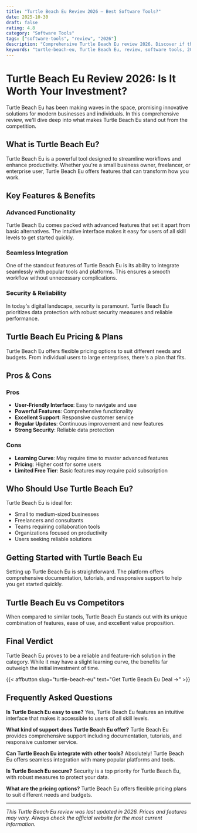 ```yaml
---
title: "Turtle Beach Eu Review 2026 – Best Software Tools?"
date: 2025-10-30
draft: false
rating: 4.8
category: "Software Tools"
tags: ["software-tools", "review", "2026"]
description: "Comprehensive Turtle Beach Eu review 2026. Discover if this  tool is the best choice for your needs."
keywords: "turtle-beach-eu, Turtle Beach Eu, review, software tools, 2026, best software tools"
---
```


# Turtle Beach Eu Review 2026: Is It Worth Your Investment?

Turtle Beach Eu has been making waves in the  space, promising innovative solutions for modern businesses and individuals. In this comprehensive review, we'll dive deep into what makes Turtle Beach Eu stand out from the competition.

## What is Turtle Beach Eu?

Turtle Beach Eu is a powerful  tool designed to streamline workflows and enhance productivity. Whether you're a small business owner, freelancer, or enterprise user, Turtle Beach Eu offers features that can transform how you work.

## Key Features & Benefits

### Advanced Functionality
Turtle Beach Eu comes packed with advanced features that set it apart from basic alternatives. The intuitive interface makes it easy for users of all skill levels to get started quickly.

### Seamless Integration
One of the standout features of Turtle Beach Eu is its ability to integrate seamlessly with popular tools and platforms. This ensures a smooth workflow without unnecessary complications.

### Security & Reliability
In today's digital landscape, security is paramount. Turtle Beach Eu prioritizes data protection with robust security measures and reliable performance.

## Turtle Beach Eu Pricing & Plans

Turtle Beach Eu offers flexible pricing options to suit different needs and budgets. From individual users to large enterprises, there's a plan that fits.

## Pros & Cons

### Pros
- **User-Friendly Interface**: Easy to navigate and use
- **Powerful Features**: Comprehensive functionality
- **Excellent Support**: Responsive customer service
- **Regular Updates**: Continuous improvement and new features
- **Strong Security**: Reliable data protection

### Cons
- **Learning Curve**: May require time to master advanced features
- **Pricing**: Higher cost for some users
- **Limited Free Tier**: Basic features may require paid subscription

## Who Should Use Turtle Beach Eu?

Turtle Beach Eu is ideal for:
- Small to medium-sized businesses
- Freelancers and consultants
- Teams requiring collaboration tools
- Organizations focused on productivity
- Users seeking reliable  solutions

## Getting Started with Turtle Beach Eu

Setting up Turtle Beach Eu is straightforward. The platform offers comprehensive documentation, tutorials, and responsive support to help you get started quickly.

## Turtle Beach Eu vs Competitors

When compared to similar tools, Turtle Beach Eu stands out with its unique combination of features, ease of use, and excellent value proposition.

## Final Verdict

Turtle Beach Eu proves to be a reliable and feature-rich solution in the  category. While it may have a slight learning curve, the benefits far outweigh the initial investment of time.

{{< affbutton slug="turtle-beach-eu" text="Get Turtle Beach Eu Deal →" >}}

## Frequently Asked Questions

**Is Turtle Beach Eu easy to use?**
Yes, Turtle Beach Eu features an intuitive interface that makes it accessible to users of all skill levels.

**What kind of support does Turtle Beach Eu offer?**
Turtle Beach Eu provides comprehensive support including documentation, tutorials, and responsive customer service.

**Can Turtle Beach Eu integrate with other tools?**
Absolutely! Turtle Beach Eu offers seamless integration with many popular platforms and tools.

**Is Turtle Beach Eu secure?**
Security is a top priority for Turtle Beach Eu, with robust measures to protect your data.

**What are the pricing options?**
Turtle Beach Eu offers flexible pricing plans to suit different needs and budgets.

---

*This Turtle Beach Eu review was last updated in 2026. Prices and features may vary. Always check the official website for the most current information.*
